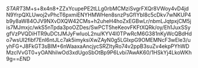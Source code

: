 $START$3M+s+8x4n8+ZZxYcupePE2tLLg0rbMCMziSvgrFXQr8VWoy4vD4jdN9YrpQXLUwoj2vPhcT6pxmiENYHMWHen8snzPsGfIYbI8c5cDkv7wNKUP4b9y8aW84OJV9NXvDXQW42CMs+h2uheH4hoZxEGBwLr/nbmLJqtpxjCM5jis7MJmxjc/wkS5nTpda3poOZDes/SwPCT5heKeovFKFtXQRk/oy/Eh1JuxSSygfVzPVQDiHTR9uDCtJMJyFwIuoL2nu/KYV4I0TPwRcM6G381nKyWcQBdHdo7wsUI2fibf7Enl6ntJLc7ak5imyksiXwZAyN0g5LGIxpG9OMEMNcF3wEle3/uyhFG+J8FkGT3sBIM+6nWaaxaAncjycSRZItyRo74v2ppB3suZv4ekpPYhWDMzclVvGT0+yOANhilwOd3xdUgoSbOtBp9P6Lvbi7AwAK60/1HSkYj4LkoWKh9g==$END$